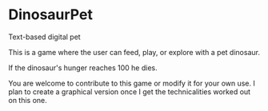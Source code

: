 # DinosaurPet
Text-based digital pet

This is a game where the user can feed, play, or explore with a pet dinosaur.

If the dinosaur's hunger reaches 100 he dies.

You are welcome to contribute to this game or modify it for your own use. I plan to create a graphical version once I get the technicalities worked out on this one.
